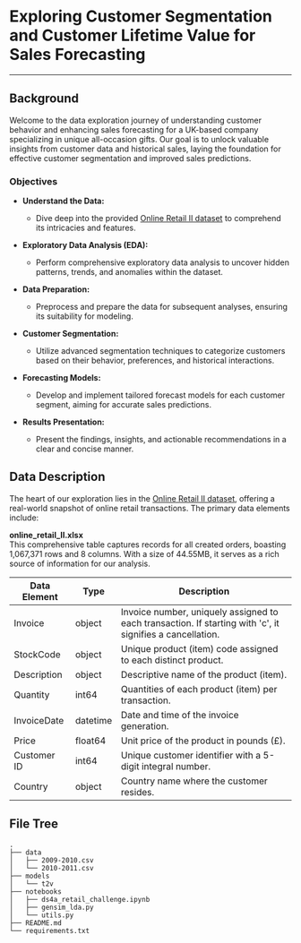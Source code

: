 # Exploring Customer Segmentation and Customer Lifetime Value for Sales Forecasting

---

## Background

Welcome to the data exploration journey of understanding customer behavior and enhancing sales forecasting for a UK-based company specializing in unique all-occasion gifts. Our goal is to unlock valuable insights from customer data and historical sales, laying the foundation for effective customer segmentation and improved sales predictions.

### Objectives

- **Understand the Data:**
  - Dive deep into the provided [Online Retail II dataset](https://archive.ics.uci.edu/dataset/502/online+retail+ii) to comprehend its intricacies and features.
  
- **Exploratory Data Analysis (EDA):**
  - Perform comprehensive exploratory data analysis to uncover hidden patterns, trends, and anomalies within the dataset.
  
- **Data Preparation:**
  - Preprocess and prepare the data for subsequent analyses, ensuring its suitability for modeling.
  
- **Customer Segmentation:**
  - Utilize advanced segmentation techniques to categorize customers based on their behavior, preferences, and historical interactions.

- **Forecasting Models:**
  - Develop and implement tailored forecast models for each customer segment, aiming for accurate sales predictions.

- **Results Presentation:**
  - Present the findings, insights, and actionable recommendations in a clear and concise manner.

## Data Description

The heart of our exploration lies in the [Online Retail II dataset](https://archive.ics.uci.edu/dataset/502/online+retail+ii), offering a real-world snapshot of online retail transactions. The primary data elements include:

**online_retail_II.xlsx**  
This comprehensive table captures records for all created orders, boasting 1,067,371 rows and 8 columns. With a size of 44.55MB, it serves as a rich source of information for our analysis.

| Data Element   | Type     | Description                                              |
| --------------- | -------- | -------------------------------------------------------- |
| Invoice         | object   | Invoice number, uniquely assigned to each transaction. If starting with 'c', it signifies a cancellation. |
| StockCode       | object   | Unique product (item) code assigned to each distinct product. |
| Description     | object   | Descriptive name of the product (item).                  |
| Quantity        | int64    | Quantities of each product (item) per transaction.        |
| InvoiceDate     | datetime | Date and time of the invoice generation.                  |
| Price           | float64  | Unit price of the product in pounds (£).                  |
| Customer ID     | int64    | Unique customer identifier with a 5-digit integral number.|
| Country         | object   | Country name where the customer resides.                  |

## File Tree
```
.
├── data
│   ├── 2009-2010.csv
│   └── 2010-2011.csv
├── models
│   └── t2v
├── notebooks
│   ├── ds4a_retail_challenge.ipynb
│   ├── gensim_lda.py
│   └── utils.py
├── README.md
└── requirements.txt
```